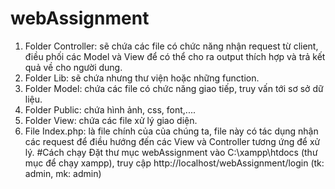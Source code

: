 # webAssignment
1. Folder Controller: sẽ chứa các file có chức năng nhận request từ client, điều phối các Model và View để có thể cho ra output thích hợp và trả kết quả về cho người dung.
2. Folder Lib: sẽ chứa nhưng thư viện hoặc những function.
3. Folder Model: chứa các file có chức năng giao tiếp, truy vấn tới sơ sở dữ liệu.
4. Folder Public: chứa hình ảnh, css, font,....
5. Folder View: chứa các file xử lý giao diện.
6. File Index.php: là file chính của của chúng ta, file này có tác dụng nhận các request để điều hướng đến các View và Controller tương ứng để xử lý.
#Cách chạy
Đặt thư mục webAssignment vào C:\xampp\htdocs (thư mục để chạy xampp), truy cập http://localhost/webAssignment/login (tk: admin, mk: admin)
